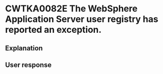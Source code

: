 # CWTKA0082E The WebSphere Application Server user registry has reported an exception.

## Explanation

## User response